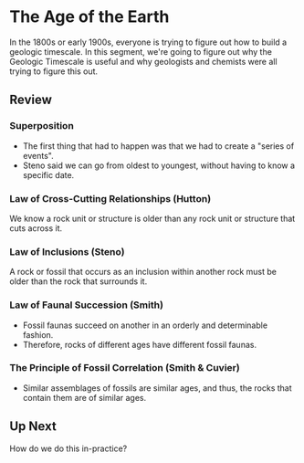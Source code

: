 # The Age of the Earth

In the 1800s or early 1900s, everyone is trying to figure out how to build a geologic timescale. In this segment, we're going to figure out why the Geologic Timescale is useful and why geologists and chemists were all trying to figure this out.



## Review

### Superposition

* The first thing that had to happen was that we had to create a "series of events".
* Steno said we can go from oldest to youngest, without having to know a specific date.

### Law of Cross-Cutting Relationships (Hutton)

We know a rock unit or structure is older than any rock unit or structure that cuts across it.

### Law of Inclusions (Steno)

A rock or fossil that occurs as an inclusion within another rock must be older than the rock that surrounds it.

### Law of Faunal Succession (Smith)

* Fossil faunas succeed on another in an orderly and determinable fashion.
* Therefore, rocks of different ages have different fossil faunas.

### The Principle of Fossil Correlation (Smith & Cuvier)

* Similar assemblages of fossils are similar ages, and thus, the rocks that contain them are of similar ages.

## Up Next

How do we do this in-practice?

